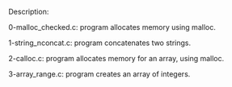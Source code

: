 Description:

0-malloc_checked.c: program allocates memory using malloc.

1-string_nconcat.c: program concatenates two strings.

2-calloc.c: program allocates memory for an array, using malloc.

3-array_range.c: program creates an array of integers.

